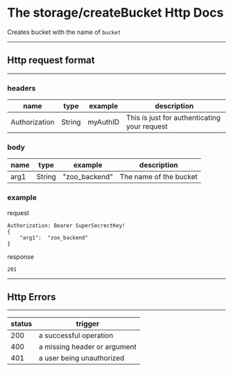 # The storage/createBucket Http Docs

Creates bucket with the name of `bucket`

---------

## Http request format

----

### headers

| name          | type   | example  | description                                  |
|---------------|--------|----------|----------------------------------------------|
| Authorization | String | myAuthID | This is just for authenticating your request |

### body

| name | type   | example       | description            |
|------|--------|---------------|------------------------|
| arg1 | String | "zoo_backend" | The name of the bucket |

### example

request

```
Authorization: Bearer SuperSecrectKey!
{
    "arg1":  "zoo_backend"
}
```

response

```
201
```

---

## Http Errors

---

| status | trigger                      |
|--------|------------------------------|
| 200    | a successful operation       |
| 400    | a missing header or argument |
| 401    | a user being unauthorized    |